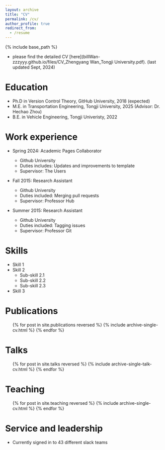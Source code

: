 ```yaml
---
layout: archive
title: "CV"
permalink: /cv/
author_profile: true
redirect_from:
  - /resume
---
```


{% include base_path %}

* please find the detailed CV [here](billWan-zzzyyy.github.io/files/CV_Zhengyang Wan_Tongji University.pdf). (last updated Sept, 2024)

Education
======
* Ph.D in Version Control Theory, GitHub University, 2018 (expected)
* M.E. in Transportation Engineering, Tongji University, 2025 (Advisor: Dr. Hechao Zhou)
* B.E. in Vehicle Engineering, Tongji Univeristy, 2022

Work experience
======
* Spring 2024: Academic Pages Collaborator
  * Github University
  * Duties includes: Updates and improvements to template
  * Supervisor: The Users

* Fall 2015: Research Assistant
  * Github University
  * Duties included: Merging pull requests
  * Supervisor: Professor Hub

* Summer 2015: Research Assistant
  * Github University
  * Duties included: Tagging issues
  * Supervisor: Professor Git
  
Skills
======
* Skill 1
* Skill 2
  * Sub-skill 2.1
  * Sub-skill 2.2
  * Sub-skill 2.3
* Skill 3

Publications
======
  <ul>{% for post in site.publications reversed %}
    {% include archive-single-cv.html %}
  {% endfor %}</ul>
  
Talks
======
  <ul>{% for post in site.talks reversed %}
    {% include archive-single-talk-cv.html  %}
  {% endfor %}</ul>
  
Teaching
======
  <ul>{% for post in site.teaching reversed %}
    {% include archive-single-cv.html %}
  {% endfor %}</ul>
  
Service and leadership
======
* Currently signed in to 43 different slack teams

